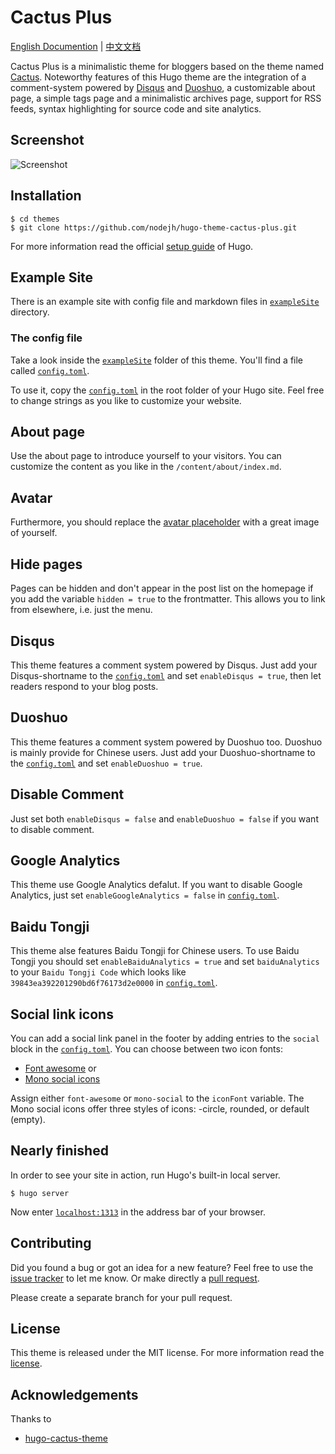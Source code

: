 # Cactus Plus


[English Documention](https://github.com/nodejh/hugo-theme-cactus-plus/blob/master/README.md) | [中文文档](https://github.com/nodejh/hugo-theme-cactus-plus/blob/master/README_zh-cn.md)


Cactus Plus is a minimalistic theme for bloggers based on the theme named [Cactus](https://github.com/digitalcraftsman/hugo-cactus-theme). Noteworthy features of this Hugo theme are the integration of a comment-system powered by [Disqus](https://disqus.com/) and [Duoshuo](http://duoshuo.com/), a customizable about page, a simple tags page and a minimalistic archives page, support for RSS feeds, syntax highlighting for source code and site analytics.

## Screenshot

![Screenshot](https://github.com/nodejh/hugo-theme-cactus-plus/blob/master/images/screenshot.png)


## Installation

```
$ cd themes
$ git clone https://github.com/nodejh/hugo-theme-cactus-plus.git
```

For more information read the official [setup guide](//gohugo.io/overview/installing/) of Hugo.


## Example Site

There is an example site with config file and markdown files in [`exampleSite`](https://github.com/nodejh/hugo-theme-cactus-plus/tree/master/exampleSite) directory.

### The config file

Take a look inside the [`exampleSite`](https://github.com/nodejh/hugo-theme-cactus-plus/tree/master/exampleSite) folder of this theme. You'll find a file called [`config.toml`](https://github.com/nodejh/hugo-theme-cactus-plus/blob/master/exampleSite/config.toml).

To use it, copy the [`config.toml`](https://github.com/nodejh/hugo-theme-cactus-plus/blob/master/exampleSite/config.toml) in the root folder of your Hugo site. Feel free to change strings as you like to customize your website.

## About page

Use the about page to introduce yourself to your visitors. You can customize the content as you like in the `/content/about/index.md`.

## Avatar

Furthermore, you should replace the [avatar placeholder](https://github.com/nodejh/hugo-theme-cactus-plus/blob/master/static/images/) with a great image of yourself.

## Hide pages

Pages can be hidden and don't appear in the post list on the homepage if you add the variable `hidden = true` to the frontmatter. This allows you to link from elsewhere, i.e. just the menu.

## Disqus

This theme features a comment system powered by Disqus. Just add your Disqus-shortname to the [`config.toml`](https://github.com/nodejh/hugo-theme-cactus-plus/blob/master/exampleSite/config.toml) and set `enableDisqus = true`, then let readers respond to your blog posts.


## Duoshuo

This theme features a comment system powered by Duoshuo too. Duoshuo is mainly provide for Chinese users. Just add your Duoshuo-shortname to the [`config.toml`](https://github.com/nodejh/hugo-theme-cactus-plus/blob/master/exampleSite/config.toml) and set `enableDuoshuo = true`.


## Disable Comment

Just set both `enableDisqus = false` and `enableDuoshuo = false` if you want to disable comment.



## Google Analytics

This theme use Google Analytics defalut. If you want to disable Google Analytics, just set `enableGoogleAnalytics = false` in [`config.toml`](https://github.com/nodejh/hugo-theme-cactus-plus/blob/master/exampleSite/config.toml).

## Baidu Tongji

This theme alse features Baidu Tongji for Chinese users. To use Baidu Tongji you should set `enableBaiduAnalytics = true` and set `baiduAnalytics` to your  `Baidu Tongji Code` which looks like `39843ea392201290bd6f76173d2e0000` in  [`config.toml`](https://github.com/nodejh/hugo-theme-cactus-plus/blob/master/exampleSite/config.toml).


## Social link icons

You can add a social link panel in the footer by adding entries to the `social` block in the [`config.toml`](https://github.com/nodejh/hugo-theme-cactus-plus/blob/master/exampleSite/config.toml). You can choose between two icon fonts:

- [Font awesome](https://fortawesome.github.io/Font-Awesome/) or
- [Mono social icons](https://github.com/drinchev/monosocialiconsfont)

Assign either `font-awesome` or `mono-social` to the `iconFont` variable. The Mono social icons offer three styles of icons: -circle, rounded, or default (empty).


## Nearly finished

In order to see your site in action, run Hugo's built-in local server.

```
$ hugo server
```

Now enter [`localhost:1313`](http://localhost:1313) in the address bar of your browser.


## Contributing

Did you found a bug or got an idea for a new feature? Feel free to use the [issue tracker](//github.com/digitalcraftsman/hugo-cactus-theme/issues) to let me know. Or make directly a [pull request](//github.com/digitalcraftsman/hugo-cactus-theme/pulls).

Please create a separate branch for your pull request.


## License

This theme is released under the MIT license. For more information read the [license](https://github.com/nodejh/hugo-theme-cactus-plus/blob/master/LICENSE.md).


## Acknowledgements

Thanks to

- [hugo-cactus-theme](https://github.com/digitalcraftsman/hugo-cactus-theme)
